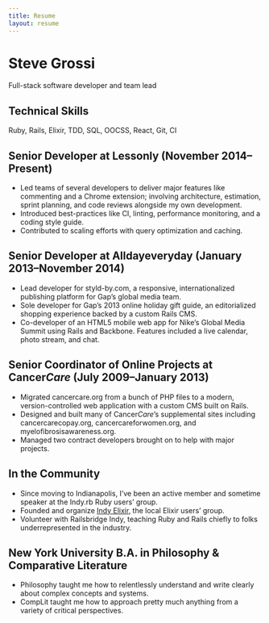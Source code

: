 ```yaml
---
title: Resume
layout: resume
---
```


# Steve Grossi

<p class="lede">Full-stack software developer and team lead</p>

## Technical Skills

Ruby, Rails, Elixir, TDD, SQL, OOCSS, React, Git, CI

## Senior Developer at Lessonly <span class="subhead">(November 2014–Present)</span>

- Led teams of several developers to deliver major features like commenting and a Chrome extension; involving architecture, estimation, sprint planning, and code reviews alongside my own development.
- Introduced best-practices like CI, linting, performance monitoring, and a coding style guide.
- Contributed to scaling efforts with query optimization and caching.

## Senior Developer at Alldayeveryday <span class="subhead">(January 2013–November 2014)</span>

- Lead developer for styld-by.com, a responsive, internationalized publishing platform for Gap’s global media team.
- Sole developer for Gap’s 2013 online holiday gift guide, an editorialized shopping experience backed by a custom Rails CMS.
- Co-developer of an HTML5 mobile web app for Nike’s Global Media Summit using Rails and Backbone. Features included a live calendar, photo stream, and chat.

## Senior Coordinator of Online Projects at Cancer*Care* <span class="subhead">(July 2009–January 2013)</span>

- Migrated cancercare.org from a bunch of PHP files to a modern, version-controlled web application with a custom CMS built on Rails.
- Designed and built many of Cancer*Care*’s supplemental sites including cancercarecopay.org, cancercareforwomen.org, and myelofibrosisawareness.org.
- Managed two contract developers brought on to help with major projects.

## In the Community

- Since moving to Indianapolis, I’ve been an active member and sometime speaker at the Indy.rb Ruby users’ group.
- Founded and organize [Indy Elixir](http://indyelixir.org/), the local Elixir users’ group.
- Volunteer with Railsbridge Indy, teaching Ruby and Rails chiefly to folks underrepresented in the industry.

## New York University <span class="subhead">B.A. in Philosophy & Comparative Literature</span>

- Philosophy taught me how to relentlessly understand and write clearly about complex concepts and systems.
- CompLit taught me how to approach pretty much anything from a variety of critical perspectives.
